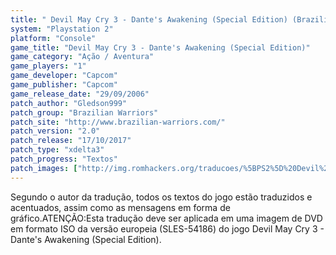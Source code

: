 ```yaml
---
title: " Devil May Cry 3 - Dante's Awakening (Special Edition) (Brazilian Warriors)"
system: "Playstation 2"
platform: "Console"
game_title: "Devil May Cry 3 - Dante's Awakening (Special Edition)"
game_category: "Ação / Aventura"
game_players: "1"
game_developer: "Capcom"
game_publisher: "Capcom"
game_release_date: "29/09/2006"
patch_author: "Gledson999"
patch_group: "Brazilian Warriors"
patch_site: "http://www.brazilian-warriors.com/"
patch_version: "2.0"
patch_release: "17/10/2017"
patch_type: "xdelta3"
patch_progress: "Textos"
patch_images: ["http://img.romhackers.org/traducoes/%5BPS2%5D%20Devil%20May%20Cry%203%20-%20Dante's%20Awakening%20Special%20Edition%20-%20Brazilian%20Warriors%20-%201.jpg","http://img.romhackers.org/traducoes/%5BPS2%5D%20Devil%20May%20Cry%203%20-%20Dante's%20Awakening%20Special%20Edition%20-%20Brazilian%20Warriors%20-%202.jpg","http://img.romhackers.org/traducoes/%5BPS2%5D%20Devil%20May%20Cry%203%20-%20Dante's%20Awakening%20Special%20Edition%20-%20Brazilian%20Warriors%20-%203.jpg"]
---
```

Segundo o autor da tradução, todos os textos do jogo estão traduzidos e acentuados, assim como as mensagens em forma de gráfico.ATENÇÃO:Esta tradução deve ser aplicada em uma imagem de DVD em formato ISO da versão europeia (SLES-54186) do jogo Devil May Cry 3 - Dante's Awakening (Special Edition).
